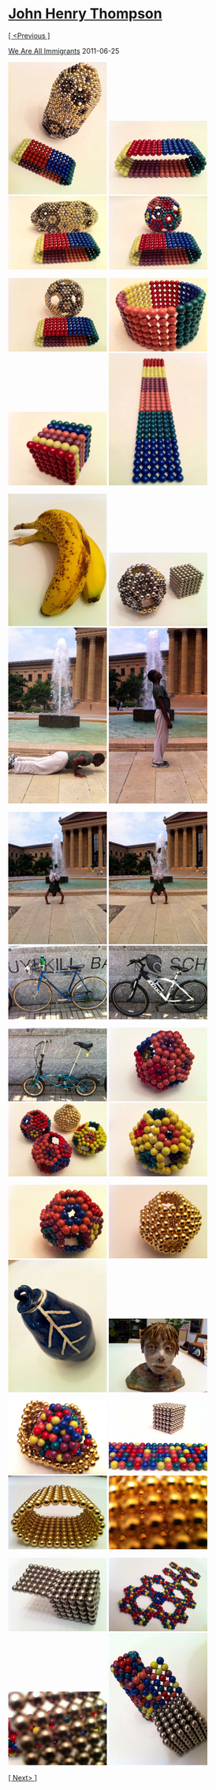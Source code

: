 # [John Henry Thompson](../README.md)

[[ <Previous ]](2011-07-10-1.md)



[We Are All Immigrants](http://marc.digitalcitymechanics.com/2011/06/25/we-are-all-immigrants/)
2011-06-25

[![](../media/2011-06-22/Magnetic-Balls-IMG_0724-thumb.jpg)](../posts/2011-06-22-1.md) [![](../media/2011-06-22/Magnetic-Balls-IMG_0721-thumb.jpg)](../posts/2011-06-22-2.md) [![](../media/2011-06-22/Magnetic-Balls-IMG_0725-thumb.jpg)](../posts/2011-06-22-3.md) [![](../media/2011-06-22/Magnetic-Balls-IMG_0723-thumb.jpg)](../posts/2011-06-22-4.md)

[![](../media/2011-06-22/Magnetic-Balls-IMG_0722-thumb.jpg)](../posts/2011-06-22-5.md) [![](../media/2011-06-22/Magnetic-Balls-IMG_0719-thumb.jpg)](../posts/2011-06-22-6.md) [![](../media/2011-06-22/Magnetic-Balls-Color-cube-6x6-thumb.jpg)](../posts/2011-06-22-7.md) [![](../media/2011-06-22/Magnetic-Balls-IMG_0715-thumb.jpg)](../posts/2011-06-22-8.md)

[![](../media/2011-06-21/Table-IMG_0668-thumb.jpg)](../posts/2011-06-21-1.md) [![](../media/2011-06-19/Magnetic-Balls-IMG_0543-thumb.jpg)](../posts/2011-06-19-1.md) [![](../media/2011-06-18/Sun-Salutation-Art-Museum-Fountain-Sun-Salutation-Art-Museum-Fou-thumb.jpg)](../posts/2011-06-18-1.md) [![](../media/2011-06-18/Bike-Ride-To-Art-Museum-IMG_0530-thumb.jpg)](../posts/2011-06-18-2.md)

[![](../media/2011-06-18/Bike-Ride-To-Art-Museum-IMG_0529-thumb.jpg)](../posts/2011-06-18-3.md) [![](../media/2011-06-18/Bike-Ride-To-Art-Museum-IMG_0527-thumb.jpg)](../posts/2011-06-18-4.md) [![](../media/2011-06-18/Bike-Ride-To-Art-Museum-IMG_0525-thumb.jpg)](../posts/2011-06-18-5.md) [![](../media/2011-06-18/Bike-Ride-To-Art-Museum-IMG_0524-thumb.jpg)](../posts/2011-06-18-6.md)

[![](../media/2011-06-18/Bike-Ride-To-Art-Museum-IMG_0523-thumb.jpg)](../posts/2011-06-18-7.md) [![](../media/2011-06-18/Magnetic-Balls-IMG_0512-thumb.jpg)](../posts/2011-06-18-8.md) [![](../media/2011-06-18/Magnetic-Balls-IMG_0522-thumb.jpg)](../posts/2011-06-18-9.md) [![](../media/2011-06-18/Magnetic-Balls-IMG_0513-thumb.jpg)](../posts/2011-06-18-10.md)

[![](../media/2011-06-18/Magnetic-Balls-IMG_0514-thumb.jpg)](../posts/2011-06-18-11.md) [![](../media/2011-06-18/Magnetic-Balls-IMG_0516-thumb.jpg)](../posts/2011-06-18-12.md) [![](../media/2011-06-16/Table-Rajni-Ceramic-Jar-thumb.jpg)](../posts/2011-06-16-1.md) [![](../media/2011-06-16/Table-Rajni-Ceramic-Head-thumb.jpg)](../posts/2011-06-16-2.md)

[![](../media/2011-06-15/Magnetic-Balls-IMG_0447-thumb.jpg)](../posts/2011-06-15-1.md) [![](../media/2011-06-15/Magnetic-Balls-IMG_0418-thumb.jpg)](../posts/2011-06-15-2.md) [![](../media/2011-06-15/Magnetic-Balls-IMG_0436-thumb.jpg)](../posts/2011-06-15-3.md) [![](../media/2011-06-15/Magnetic-Balls-IMG_0437-thumb.jpg)](../posts/2011-06-15-4.md)

[![](../media/2011-06-15/Magnetic-Balls-IMG_0387-thumb.jpg)](../posts/2011-06-15-5.md) [![](../media/2011-06-15/Magnetic-Balls-IMG_0384-thumb.jpg)](../posts/2011-06-15-6.md) [![](../media/2011-06-15/Magnetic-Balls-IMG_0398-thumb.jpg)](../posts/2011-06-15-7.md) [![](../media/2011-06-15/Magnetic-Balls-IMG_0411-thumb.jpg)](../posts/2011-06-15-8.md)

[[ Next> ]](2011-03-22-1.md)